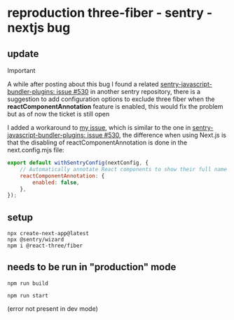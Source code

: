 # reproduction three-fiber - sentry - nextjs bug

## update

> [!IMPORTANT]  
> A while after posting about this bug I found a related [sentry-javascript-bundler-plugins: issue #530](https://github.com/getsentry/sentry-javascript-bundler-plugins/issues/530) in another sentry repository, there is a suggestion to add configuration options to exclude three fiber when the **reactComponentAnnotation** feature is enabled, this would fix the problem but as of now the ticket is still open
>
> I added a workaround to [my issue](https://github.com/getsentry/sentry-javascript/issues/13413#issuecomment-2295014148), which is similar to the one in [sentry-javascript-bundler-plugins: issue #530](https://github.com/getsentry/sentry-javascript-bundler-plugins/issues/530), the difference when using Next.js is that the disabling of reactComponentAnnotation is done in the next.config.mjs file:
>  
> ```js
> export default withSentryConfig(nextConfig, {
>     // Automatically annotate React components to show their full name in breadcrumbs and session replay
>     reactComponentAnnotation: {
>         enabled: false,
>     },
> });
> ```


## setup

```shell
npx create-next-app@latest
npx @sentry/wizard
npm i @react-three/fiber
```

## needs to be run in "production" mode

```shell
npm run build

npm run start
```

(error not present in dev mode)